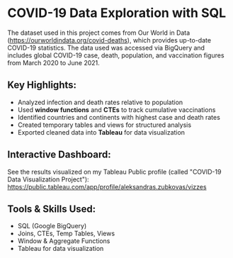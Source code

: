 # COVID-19 Data Exploration with SQL

The dataset used in this project comes from Our World in Data (https://ourworldindata.org/covid-deaths), which provides up-to-date COVID-19 statistics. The data used was accessed via BigQuery and includes global COVID-19 case, death, population, and vaccination figures from March 2020 to June 2021.

## Key Highlights:
- Analyzed infection and death rates relative to population
- Used **window functions** and **CTEs** to track cumulative vaccinations
- Identified countries and continents with highest case and death rates
- Created temporary tables and views for structured analysis
- Exported cleaned data into **Tableau** for data visualization

## Interactive Dashboard:
See the results visualized on my Tableau Public profile (called "COVID-19 Data Visualization Project"):  
https://public.tableau.com/app/profile/aleksandras.zubkovas/vizzes

## Tools & Skills Used:
- SQL (Google BigQuery)
- Joins, CTEs, Temp Tables, Views
- Window & Aggregate Functions
- Tableau for data visualization
